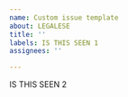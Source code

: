 ```yaml
---
name: Custom issue template
about: LEGALESE
title: ''
labels: IS THIS SEEN 1
assignees: ''

---
```


IS THIS SEEN 2
